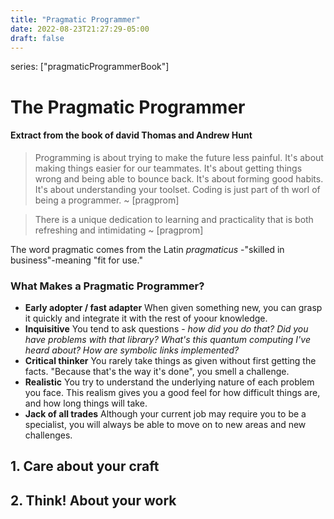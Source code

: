 ```yaml
---
title: "Pragmatic Programmer"
date: 2022-08-23T21:27:29-05:00
draft: false 
---
```


series: ["pragmaticProgrammerBook"]
# The Pragmatic Programmer 
#### Extract from the book of david Thomas and Andrew Hunt

> Programming is about trying to make the future less painful. It's about making things easier for our teammates. It's about getting things wrong and being able to bounce back. It's about forming good habits. It's about understanding your toolset. Coding is just part of th worl of being a programmer.
> ~ [pragprom]


>There is a unique dedication to learning and practicality that is both refreshing and intimidating 
>~ [pragprom]


The word pragmatic comes from the Latin *pragmaticus* -"skilled in business"-meaning "fit for use."

### What Makes a Pragmatic Programmer?
- **Early adopter / fast adapter**
When given something new, you can grasp it quickly and integrate it with the rest of yoour knowledge.
- **Inquisitive**
You tend to ask questions - *how did you do that? Did you have problems with that library? What's this quantum computing I've heard about? How are symbolic links implemented?*
- **Critical thinker**
You rarely take things as given without first getting the facts. "Because that's the way it's done", you smell a challenge.
- **Realistic**
You try to understand the underlying nature of each problem you face. This realism gives you a good feel for how difficult things are, and how long things will take.
- **Jack of all trades**
Although your current job may require you to be a specialist, you will always be able to move on to new areas and new challenges.

## 1. Care about your craft
## 2. Think! About your work

